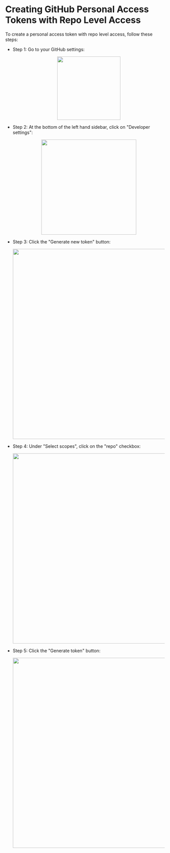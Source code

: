 # Creating GitHub Personal Access Tokens with Repo Level Access

To create a personal access token with repo level access, follow these steps:

- Step 1: Go to your GitHub settings:
  <div align="center">
    <img src="../images/github/settings.png" style="width:200px">
  </div>

- Step 2: At the bottom of the left hand sidebar, click on "Developer settings":
  <div align="center">
    <img src="../images/github/developer-settings.png" style="width:300px">
  </div>
  
- Step 3: Click the "Generate new token" button:
  <div align="center">
    <img src="../images/github/generate-new-token.png" style="width:600px">
  </div>

- Step 4: Under "Select scopes", click on the "repo" checkbox:
  <div align="center">
    <img src="../images/github/select-scopes.png" style="width:600px">
  </div>
  
- Step 5: Click the "Generate token" button:
  <div align="center">
    <img src="../images/github/generate-token.png" style="width:600px">
  </div>